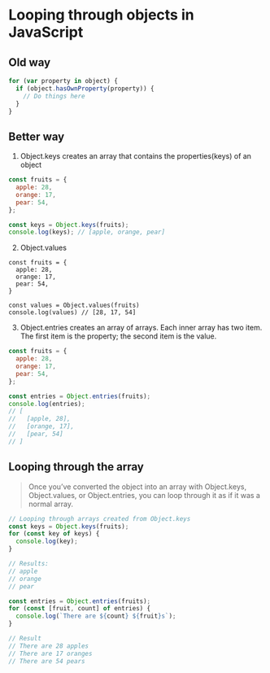 # Looping through objects in JavaScript

## Old way

```javascript
for (var property in object) {
  if (object.hasOwnProperty(property)) {
    // Do things here
  }
}
```

## Better way

1. Object.keys creates an array that contains the properties(keys) of an object

```javascript
const fruits = {
  apple: 28,
  orange: 17,
  pear: 54,
};

const keys = Object.keys(fruits);
console.log(keys); // [apple, orange, pear]
```

2. Object.values

```javacript
const fruits = {
  apple: 28,
  orange: 17,
  pear: 54,
}

const values = Object.values(fruits)
console.log(values) // [28, 17, 54]
```

3. Object.entries creates an array of arrays. Each inner array has two item. The first item is the property; the second item is the value.

```javascript
const fruits = {
  apple: 28,
  orange: 17,
  pear: 54,
};

const entries = Object.entries(fruits);
console.log(entries);
// [
//   [apple, 28],
//   [orange, 17],
//   [pear, 54]
// ]
```

## Looping through the array

> Once you’ve converted the object into an array with Object.keys, Object.values, or Object.entries, you can loop through it as if it was a normal array.

```javascript
// Looping through arrays created from Object.keys
const keys = Object.keys(fruits);
for (const key of keys) {
  console.log(key);
}

// Results:
// apple
// orange
// pear

const entries = Object.entries(fruits);
for (const [fruit, count] of entries) {
  console.log(`There are ${count} ${fruit}s`);
}

// Result
// There are 28 apples
// There are 17 oranges
// There are 54 pears
```
